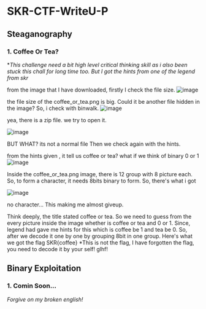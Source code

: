 # SKR-CTF-WriteU-P

## Steaganography
### 1. Coffee Or Tea?

**This challenge need a bit high level critical thinking skill as i also been stuck this chall for long time too. But I got the hints from one of the legend from skr* 

from the image that I have downloaded, firstly I check the file size.
![image](https://user-images.githubusercontent.com/59368650/121174835-f10bef80-c88c-11eb-99d8-178aa145d7e3.png)

the file size of the coffee_or_tea.png is big. Could it be another file hidden in the image?
So, i check with binwalk.
![image](https://user-images.githubusercontent.com/59368650/121177751-5d3c2280-c890-11eb-8104-afdf5a846c32.png)

yea, there is a zip file. we try to open it. 

![image](https://user-images.githubusercontent.com/59368650/121178016-a1c7be00-c890-11eb-8356-94f323782eb1.png)

BUT WHAT? its not a normal file
Then we check again with the hints.

from the hints given , it tell us coffee or tea? what if we think of binary 0 or 1
![image](https://user-images.githubusercontent.com/59368650/121173830-d422ec80-c88b-11eb-9a54-a5b0c29e36d1.png)

Inside the coffee_or_tea.png image, there is 12 group with 8 picture each. So, to form a character, it needs 8bits binary to form.
So, there's what i got 

![image](https://user-images.githubusercontent.com/59368650/121178636-4e09a480-c891-11eb-95cb-9fb95a0cd134.png)

no character...
This making me almost giveup.

Think deeply, the title stated coffee or tea. So we need to guess from the every picture inside the image whether is coffee or tea and 0 or 1. Since, legend had gave me hints for this which is coffee be 1 and tea be 0.
So, after we decode it one by one by grouping 8bit in one group. Here's what we got the flag SKR{coffee} *This is not the flag, I have forgotten the flag, you need to decode it by your self! glhf!



## Binary Exploitation
### 1. Comin Soon...



*Forgive on my broken english!*
